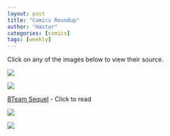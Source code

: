 ```yaml
---
layout: post
title: "Comics Roundup"
author: "Hastar"
categories: [comics]
tags: [weekly]
---
```


Click on any of the images below to view their source.

[![](https://images.weserv.nl/?url=https%3A%2F%2Fi.giantitp.com%2Fcomics%2Foots%2Foots0212.gif)](https://www.giantitp.com/comics/oots0212.html)

[![](https://www.smbc-comics.com/comics/20080816.gif)](https://www.smbc-comics.com/comics/2008-08-16)

[BTeam Sequel](https://tvtropes.org/pmwiki/pmwiki.php/Main/BTeamSequel) - Click to read

[![](https://imgs.xkcd.com/comics/electric_skateboard_double_comic.png)](https://xkcd.com/409)

[![](https://images.weserv.nl/?url=http%3A%2F%2Fwww.harkavagrant.com%2Fnonsense%2Fthankyou.png)](http://www.harkavagrant.com/index.php?id=198)

